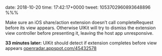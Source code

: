 date: 2018-10-20
time: 17:42:17+0000
tweet: 1053702960893648896
%%%

Make sure an iOS share/action extension doesn’t call completeRequest before its view appears. Otherwise UIKit will try to dismiss the extension view controller before presenting it, leaving the host app unresponsive.

**33 minutes later:** UIKit should detect if extension completes before view appears [openradar.appspot.com/45432578](http://openradar.appspot.com/45432578)
